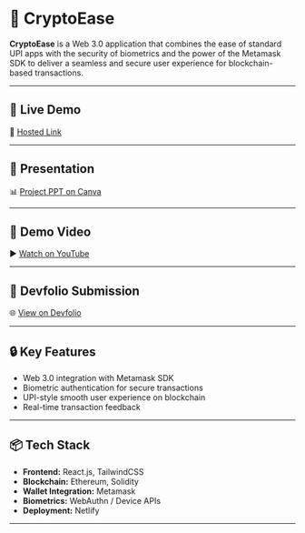 # 💸 CryptoEase

**CryptoEase** is a Web 3.0 application that combines the ease of standard UPI apps with the security of biometrics and the power of the Metamask SDK to deliver a seamless and secure user experience for blockchain-based transactions.

---

## 🚀 Live Demo

🔗 [Hosted Link](http://cryptoeasse.netlify.app)

---

## 📝 Presentation

📊 [Project PPT on Canva](https://www.canva.com/design/DAGA6G4XjWY/QXO1DlXuVUHlJrArM2k87w/edit?utm_content=DAGA6G4XjWY&utm_campaign=designshare&utm_medium=link2&utm_source=sharebutton)

---

## 🎥 Demo Video

▶️ [Watch on YouTube](https://youtu.be/bGDI0e8U2A4)

---

## 💼 Devfolio Submission

🌐 [View on Devfolio](https://devfolio.co/projects/cryptoease-858e)

---

## 🔒 Key Features

- Web 3.0 integration with Metamask SDK
- Biometric authentication for secure transactions
- UPI-style smooth user experience on blockchain
- Real-time transaction feedback

---

## 📦 Tech Stack

- **Frontend:** React.js, TailwindCSS  
- **Blockchain:** Ethereum, Solidity  
- **Wallet Integration:** Metamask  
- **Biometrics:** WebAuthn / Device APIs  
- **Deployment:** Netlify  

---



